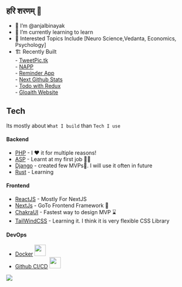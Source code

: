 ##  हरि शरणम् 🙏


- 👋 I’m @anjalbinayak
- 🌱 I’m currently learning to learn
- 🧠 Interested Topics Include [Neuro Science,Vedanta, Economics, Psychology]
- 🏗  Recently Built 
         <br/>- [TweetPic.tk](https://www.tweetpic.tk/)
         <br/>- [NAPP](https://napp-eight.vercel.app/)
         <br/>- [Reminder App](https://reminder-app-eight.vercel.app/)
         <br/>- [Next Github Stats](https://next-github-stats.vercel.app/)
         <br/>- [Todo with Redux](https://todo-app-lemon-sigma.vercel.app/)
         <br/>- [Gloaith Website](https://gloaith.vercel.app/)


## Tech
Its mostly about ```What I build``` than ```Tech I use```

#### Backend
- [PHP]() - I ♥ it for multiple reasons!
- [ASP]() - Learnt at my first job 👨‍💻
- [Django]() - created few MVPs🚀. I will use it often in future
- [Rust]() - Learning 




#### Frontend

- [ReactJS]() - Mostly For NextJS <img src="https://media.giphy.com/media/eNAsjO55tPbgaor7ma/giphy.gif" height="20px" style="display:none" />
- [NextJs]() - GoTo Frontend Framework 💨
- [ChakraUI]() - Fastest way to design MVP ⌛
- [TailWindCSS]() - Learning it. I think it is very flexible CSS Library



#### DevOps

- [Docker]() <img src="https://em-content.zobj.net/source/joypixels-animations/366/spouting-whale_1f433.gif" height="30px"  />
- [Github CI/CD]() <img src="https://em-content.zobj.net/source/animated-noto-color-emoji/356/seedling_1f331.gif" height="30px" />


  


![](https://komarev.com/ghpvc/?username=anjalbinayak&label=👀)

